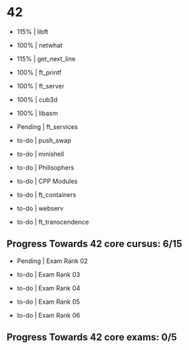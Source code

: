 # 42

- 115% | libft

- 100% | netwhat

- 115% | get_next_line

- 100% | ft_printf

- 100% | ft_server

- 100% | cub3d

- 100% | libasm

- Pending | ft_services

- to-do | push_swap

- to-do | minishell

- to-do | Philisophers

- to-do | CPP Modules

- to-do | ft_containers

- to-do | webserv

- to-do | ft_transcendence

## Progress Towards 42 core cursus:	6/15

- Pending | Exam Rank 02

- to-do | Exam Rank 03

- to-do | Exam Rank 04

- to-do | Exam Rank 05

- to-do | Exam Rank 06

## Progress Towards 42 core exams: 	0/5
